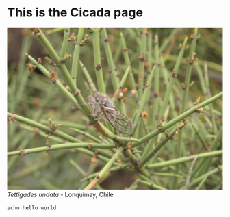 
<H1>This is the Cicada page </H1>
  
![Tettigades undata](IMG_5857.JPG)
<i>Tettigades undata</i> - Lonquimay, Chile

```
echo hello world
```

